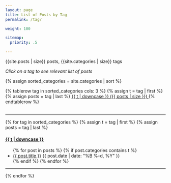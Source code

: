 ```yaml
---
layout: page
title: List of Posts by Tag
permalink: /tag/

weight: 100

sitemap:
  priority: .5

---
```


<p>
{{site.posts | size}} posts, {{site.categories | size}} tags
</p>

_Click on a tag to see relevant list of posts_

{% assign sorted_categories = site.categories | sort %}

<table>
{% tablerow tag in sorted_categories cols: 3 %}
  {% assign t = tag | first %}
  {% assign posts = tag | last %}
  <a href="/tag/#{{t | downcase | replace:" ","-" }}">
    {{ t | downcase }} ({{ posts | size }})
  </a>
{% endtablerow %}
</table>

---

{% for tag in sorted_categories %}
  {% assign t = tag | first %}
  {% assign posts = tag | last %}

<h4><a name="{{t | downcase | replace:" ","-" }}"></a><a class="internal" href="/tag/#{{t | downcase | replace:" ","-" }}">{{ t | downcase }}</a></h4>
<ul>
{% for post in posts %}
  {% if post.categories contains t %}
  <li>
    <a href="{{ post.url }}">{{ post.title }}</a>
    <span class="date">{{ post.date | date: "%B %-d, %Y"  }}</span>
  </li>
  {% endif %}
{% endfor %}
</ul>

---

{% endfor %}
